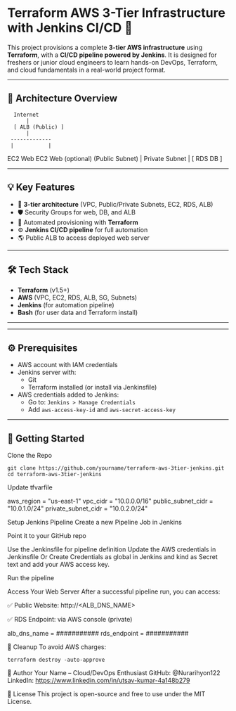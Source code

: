 # Terraform AWS 3-Tier Infrastructure with Jenkins CI/CD 🚀

This project provisions a complete **3-tier AWS infrastructure** using **Terraform**, with a **CI/CD pipeline powered by Jenkins**. It is designed for freshers or junior cloud engineers to learn hands-on DevOps, Terraform, and cloud fundamentals in a real-world project format.

---

## 🧱 Architecture Overview

      Internet
          |
      [ ALB (Public) ]
          |
     -------------
     |           |
 EC2 Web     EC2 Web (optional)
(Public Subnet)
     |
 Private Subnet
     |
   [ RDS DB ]

   
---

## 💡 Key Features

- 🧭 **3-tier architecture** (VPC, Public/Private Subnets, EC2, RDS, ALB)
- 🛡️ Security Groups for web, DB, and ALB
- 🔄 Automated provisioning with **Terraform**
- ⚙️ **Jenkins CI/CD pipeline** for full automation
- 🌎 Public ALB to access deployed web server

---

## 🛠️ Tech Stack

- **Terraform** (v1.5+)
- **AWS** (VPC, EC2, RDS, ALB, SG, Subnets)
- **Jenkins** (for automation pipeline)
- **Bash** (for user data and Terraform install)

---

---

## ⚙️ Prerequisites

- AWS account with IAM credentials
- Jenkins server with:
  - Git
  - Terraform installed (or install via Jenkinsfile)
- AWS credentials added to Jenkins:
  - Go to: `Jenkins > Manage Credentials`
  - Add `aws-access-key-id` and `aws-secret-access-key`

---

## 🚀 Getting Started

Clone the Repo


```
git clone https://github.com/yourname/terraform-aws-3tier-jenkins.git
cd terraform-aws-3tier-jenkins
```
Update tfvarfile

aws_region           = "us-east-1"
vpc_cidr             = "10.0.0.0/16"
public_subnet_cidr   = "10.0.1.0/24"
private_subnet_cidr  = "10.0.2.0/24"

Setup Jenkins Pipeline
Create a new Pipeline Job in Jenkins

Point it to your GitHub repo

Use the Jenkinsfile for pipeline definition
Update the AWS credentials in Jenkinsfile Or Create Credentials as global in Jenkins and kind as Secret text and add your AWS access key.

Run the pipeline

Access Your Web Server
After a successful pipeline run, you can access:

✅ Public Website: http://<ALB_DNS_NAME>

✅ RDS Endpoint: via AWS console (private)

alb_dns_name      = ###########
rds_endpoint      = ###########



🧽 Cleanup
To avoid AWS charges:
```
terraform destroy -auto-approve
```

🧠 Author
Your Name – Cloud/DevOps Enthusiast
GitHub: @Nurarihyon122
LinkedIn: https://www.linkedin.com/in/utsav-kumar-4a148b279

📜 License
This project is open-source and free to use under the MIT License.





